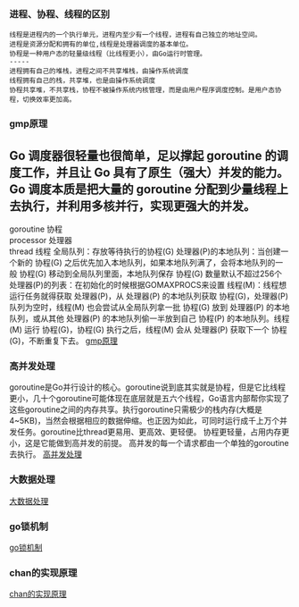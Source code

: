 ### 进程、协程、线程的区别

	线程是进程内的一个执行单元，进程内至少有一个线程，进程有自己独立的地址空间。
	进程是资源分配和拥有的单位,线程是处理器调度的基本单位。
	协程是一种用户态的轻量级线程（比线程更小），由Go运行时管理。
	-----
	进程拥有自己的堆栈，进程之间不共享堆栈，由操作系统调度
	线程拥有自己的栈，共享堆，也是由操作系统调度
	协程共享堆，不共享栈，协程不被操作系统内核管理，而是由用户程序调度控制。是用户态协程，切换效率更加高。

### gmp原理

Go 调度器很轻量也很简单，足以撑起 goroutine 的调度工作，并且让 Go 具有了原生（强大）并发的能力。Go 调度本质是把大量的 goroutine 分配到少量线程上去执行，并利用多核并行，实现更强大的并发。
-----
goroutine 协程	
processor 处理器	
thread 线程
全局队列：存放等待执行的协程(G)
处理器(P)的本地队列：当创建一个新的 协程(G) 之后优先加入本地队列，如果本地队列满了，会将本地队列的一般 协程(G) 移动到全局队列里面，本地队列保存 协程(G) 数量默认不超过256个
处理器(P)的列表：在初始化的时候根据GOMAXPROCS来设置
线程(M)：线程想运行任务就得获取 处理器(P)，从 处理器(P) 的本地队列获取 协程(G)，处理器(P) 队列为空时，线程(M) 也会尝试从全局队列拿一批 协程(G) 放到 处理器(P) 的本地队列，或从其他 处理器(P) 的本地队列偷一半放到自己 协程(P) 的本地队列。线程(M) 运行 协程(G)，协程(G) 执行之后，线程(M) 会从 处理器(P) 获取下一个 协程(G)，不断重复下去。
[gmp原理](https://blog.csdn.net/bingshiwuyu/article/details/107783490)

### 高并发处理

goroutine是Go并行设计的核心。goroutine说到底其实就是协程，但是它比线程更小，几十个goroutine可能体现在底层就是五六个线程，Go语言内部帮你实现了这些goroutine之间的内存共享。执行goroutine只需极少的栈内存(大概是4~5KB)，当然会根据相应的数据伸缩。也正因为如此，可同时运行成千上万个并发任务。goroutine比thread更易用、更高效、更轻便。
协程更轻量，占用内存更小，这是它能做到高并发的前提。
高并发的每一个请求都由一个单独的goroutine去执行。
[高并发处理](https://blog.csdn.net/feifeixiang2835/article/details/88261685)

### 大数据处理

[大数据处理](https://studygolang.com/topics/8546)

### go锁机制

[go锁机制](https://www.jianshu.com/p/d941af226b92)

### chan的实现原理

[chan的实现原理](http://c.biancheng.net/view/97.html)
